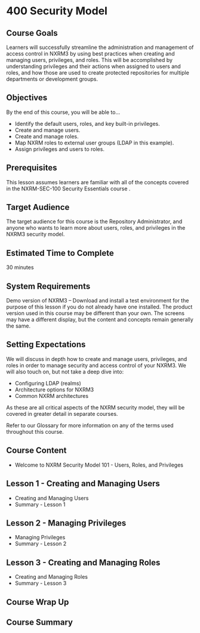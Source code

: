# 400 Security Model

## Course Goals
Learners will successfully streamline the administration and management of access control in NXRM3 by using best practices when creating and managing users, privileges, and roles. This will be accomplished by understanding privileges and their actions when assigned to users and roles, and how those are used to create protected repositories for multiple departments or development groups.

## Objectives
By the end of this course, you will be able to…

- Identify the default users, roles, and key built-in privileges.
- Create and manage users.
- Create and manage roles.
- Map NXRM roles to external user groups (LDAP in this example).
- Assign privileges and users to roles.

## Prerequisites
This lesson assumes learners are familiar with all of the concepts covered in the NXRM-SEC-100 Security Essentials course .

## Target Audience
The target audience for this course is the Repository Administrator, and anyone who wants to learn more about users, roles, and privileges in the NXRM3 security model.

## Estimated Time to Complete
30 minutes

## System Requirements
Demo version of NXRM3 – Download and install a test environment for the purpose of this lesson if you do not already have one installed.
The product version used in this course may be different than your own. The screens may have a different display, but the content and concepts remain generally the same.

## Setting Expectations
We will discuss in depth how to create and manage users, privileges, and roles in order to manage security and access control of your NXRM3. We will also touch on, but not take a deep dive into:

- Configuring LDAP (realms)
- Architecture options for NXRM3
- Common NXRM architectures

As these are all critical aspects of the NXRM security model, they will be covered in greater detail in separate courses.

Refer to our Glossary for more information on any of the terms used throughout this course.

## Course Content
- Welcome to NXRM Security Model 101 - Users, Roles, and Privileges

## Lesson 1 - Creating and Managing Users
- Creating and Managing Users
- Summary - Lesson 1

## Lesson 2 - Managing Privileges
- Managing Privileges
- Summary - Lesson 2

## Lesson 3 - Creating and Managing Roles
- Creating and Managing Roles
- Summary - Lesson 3

## Course Wrap Up
## Course Summary
